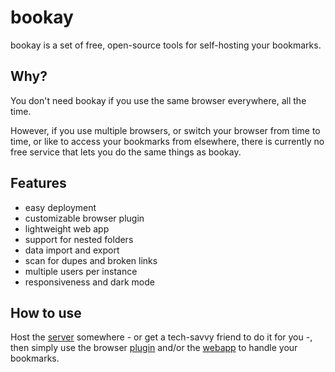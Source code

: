# bookay

bookay is a set of free, open-source tools for self-hosting your bookmarks.

## Why?

You don't need bookay if you use the same browser everywhere, all the time.

However, if you use multiple browsers, or switch your browser from time to time, or like to access your bookmarks from elsewhere, there is currently no free service that lets you do the same things as bookay.

## Features

- easy deployment
- customizable browser plugin
- lightweight web app
- support for nested folders
- data import and export
- scan for dupes and broken links
- multiple users per instance
- responsiveness and dark mode

## How to use

Host the [server](./server/README.md) somewhere - or get a tech-savvy friend to do it for you -, then simply use the browser [plugin](./plugin/README.md) and/or the [webapp](./webapp/README.md) to handle your bookmarks.
